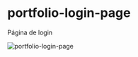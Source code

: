 # portfolio-login-page
Página de login

![portfolio-login-page](https://github.com/Patricia17991/portfolio-login-page/blob/main/555.png?raw=true)
